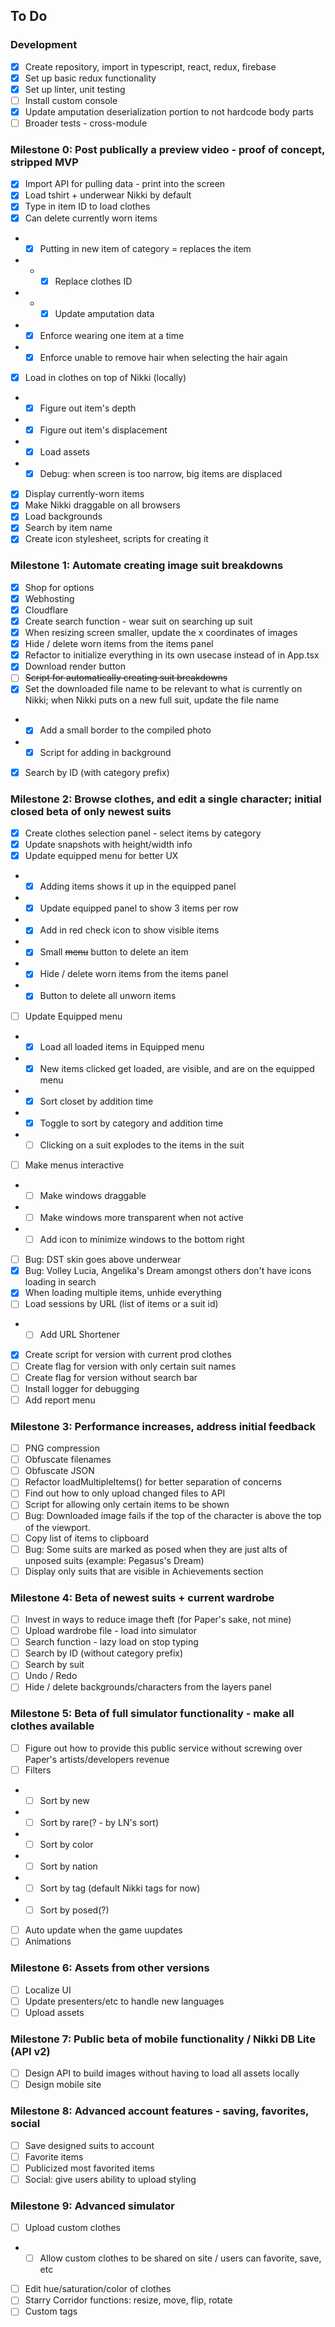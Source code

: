 ## To Do

### Development
- [X] Create repository, import in typescript, react, redux, firebase
- [X] Set up basic redux functionality
- [x] Set up linter, unit testing
- [ ] Install custom console
- [x] Update amputation deserialization portion to not hardcode body parts
- [ ] Broader tests - cross-module

### Milestone 0: Post publically a preview video - proof of concept, stripped MVP
- [x] Import API for pulling data - print into the screen
- [x] Load tshirt + underwear Nikki by default
- [x] Type in item ID to load clothes
- [x] Can delete currently worn items
- - [x] Putting in new item of category = replaces the item
- - - [x] Replace clothes ID
- - - [x] Update amputation data
- - [x] Enforce wearing one item at a time
- - [x] Enforce unable to remove hair when selecting the hair again
- [x] Load in clothes on top of Nikki (locally)
- - [x] Figure out item's depth
- - [x] Figure out item's displacement
- - [x] Load assets
- - [x] Debug: when screen is too narrow, big items are displaced
- [x] Display currently-worn items
- [x] Make Nikki draggable on all browsers
- [x] Load backgrounds
- [x] Search by item name
- [x] Create icon stylesheet, scripts for creating it

### Milestone 1: Automate creating image suit breakdowns
- [x] Shop for options
- [x] Webhosting
- [x] Cloudflare
- [x] Create search function - wear suit on searching up suit
- [x] When resizing screen smaller, update the x coordinates of images
- [x] Hide / delete worn items from the items panel
- [x] Refactor to initialize everything in its own usecase instead of in App.tsx
- [x] Download render button
- [ ] ~~Script for automatically creating suit breakdowns~~
- [x] Set the downloaded file name to be relevant to what is currently on Nikki; when Nikki puts on a new full suit, update the file name
- - [x] Add a small border to the compiled photo
- - [x] Script for adding in background
- [x] Search by ID (with category prefix)

### Milestone 2: Browse clothes, and edit a single character; initial closed beta of only newest suits
- [x] Create clothes selection panel - select items by category
- [x] Update snapshots with height/width info
- [x] Update equipped menu for better UX
- - [x] Adding items shows it up in the equipped panel
- - [x] Update equipped panel to show 3 items per row
- - [x] Add in red check icon to show visible items
- - [x] Small ~~menu~~ button to delete an item
- - [x] Hide / delete worn items from the items panel
- - [x] Button to delete all unworn items
- [ ] Update Equipped menu
- - [x] Load all loaded items in Equipped menu
- - [x] New items clicked get loaded, are visible, and are on the equipped menu
- - [x] Sort closet by addition time
- - [x] Toggle to sort by category and addition time
- - [ ] Clicking on a suit explodes to the items in the suit
- [ ] Make menus interactive
- - [ ] Make windows draggable
- - [ ] Make windows more transparent when not active
- - [ ] Add icon to minimize windows to the bottom right
- [ ] Bug: DST skin goes above underwear
- [x] Bug: Volley Lucia, Angelika's Dream amongst others don't have icons loading in search
- [x] When loading multiple items, unhide everything
- [ ] Load sessions by URL (list of items or a suit id)
- - [ ] Add URL Shortener
- [x] Create script for version with current prod clothes
- [ ] Create flag for version with only certain suit names
- [ ] Create flag for version without search bar
- [ ] Install logger for debugging
- [ ] Add report menu

### Milestone 3: Performance increases, address initial feedback
- [ ] PNG compression
- [ ] Obfuscate filenames
- [ ] Obfuscate JSON
- [ ] Refactor loadMultipleItems() for better separation of concerns
- [ ] Find out how to only upload changed files to API
- [ ] Script for allowing only certain items to be shown
- [ ] Bug: Downloaded image fails if the top of the character is above the top of the viewport.
- [ ] Copy list of items to clipboard
- [ ] Bug: Some suits are marked as posed when they are just alts of unposed suits (example: Pegasus's Dream)
- [ ] Display only suits that are visible in Achievements section

### Milestone 4: Beta of newest suits + current wardrobe
- [ ] Invest in ways to reduce image theft (for Paper's sake, not mine)
- [ ] Upload wardrobe file - load into simulator
- [ ] Search function - lazy load on stop typing
- [ ] Search by ID (without category prefix)
- [ ] Search by suit
- [ ] Undo / Redo
- [ ] Hide / delete backgrounds/characters from the layers panel

### Milestone 5: Beta of full simulator functionality - make all clothes available
- [ ] Figure out how to provide this public service without screwing over Paper's artists/developers revenue
- [ ] Filters
- - [ ] Sort by new
- - [ ] Sort by rare(? - by LN's sort)
- - [ ] Sort by color
- - [ ] Sort by nation
- - [ ] Sort by tag (default Nikki tags for now)
- - [ ] Sort by posed(?)
- [ ] Auto update when the game uupdates
- [ ] Animations

### Milestone 6: Assets from other versions
- [ ] Localize UI
- [ ] Update presenters/etc to handle new languages
- [ ] Upload assets

### Milestone 7: Public beta of mobile functionality / Nikki DB Lite (API v2)
- [ ] Design API to build images without having to load all assets locally
- [ ] Design mobile site

### Milestone 8: Advanced account features - saving, favorites, social
- [ ] Save designed suits to account
- [ ] Favorite items
- [ ] Publicized most favorited items
- [ ] Social: give users ability to upload styling

### Milestone 9: Advanced simulator
- [ ] Upload custom clothes
- - [ ] Allow custom clothes to be shared on site / users can favorite, save, etc
- [ ] Edit hue/saturation/color of clothes
- [ ] Starry Corridor functions: resize, move, flip, rotate
- [ ] Custom tags
